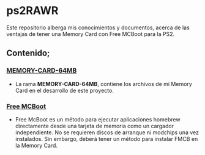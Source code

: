 # ps2RAWR
Este repositorio alberga mis conocimientos y documentos, acerca de las ventajas de tener una Memory Card con Free MCBoot para la PS2.

## Contenido;

### [MEMORY-CARD-64MB](https://github.com/usaurioRAWR/ps2RAWR/tree/MEMORY-CARD-64MB#memory-card-64mb)
  - La rama **MEMORY-CARD-64MB**, contiene los archivos de mi Memory Card en el desarrollo de este proyecto.
  
### [Free MCBoot](https://github.com/usaurioRAWR/ps2RAWR/tree/main/Free%20MCBoot)
  - Free McBoot es un método para ejecutar aplicaciones homebrew directamente desde una tarjeta de memoria como un cargador independiente. No se requieren discos de arranque ni modchips una vez instalados. Sin embargo, deberá tener un método para instalar FMCB en la Memory Card.
